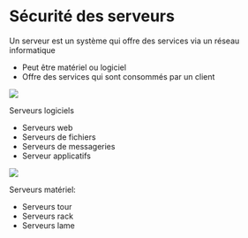 # Sécurité des serveurs

Un serveur est un système qui offre des services via un réseau informatique
* Peut être matériel ou logiciel
* Offre des services qui sont consommés par un client

![](https://github.com/JonmarCorpuz/SecondBrain/blob/main/Assets/Whitespace.png)

Serveurs logiciels
* Serveurs web
* Serveurs de fichiers
* Serveurs de messageries
* Serveur applicatifs

![](https://github.com/JonmarCorpuz/SecondBrain/blob/main/Assets/Whitespace.png)

Serveurs matériel:
* Serveurs tour
* Serveurs rack
* Serveurs lame
